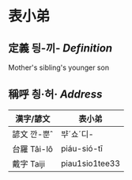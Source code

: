 # 表小弟
## 定義 딍-끼- _Definition_


Mother's sibling's younger son

## 稱呼 칑·허· _Address_

漢字/諺文 | 表小弟
--- | ---
諺文 깐-뿐ˆ | ᄇᆤˊ쇼ˊ디-
台羅 Tâi-lô | piáu-sió-tī
戴字 Taiji | piau1sio1tee33


